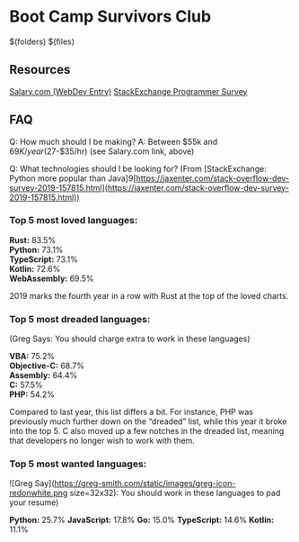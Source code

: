 # Boot Camp Survivors Club
$(folders)
$(files)

## Resources
[Salary.com (WebDev Entry)](https://swz.salary.com/SalaryWizard/Web-Applications-Developer-I-Salary-Details-Richmond-VA.aspx?&edu=EDLEV2&yrs=0&drpt=DR01&rptto=RL05&pfm=PR02)
[StackExchange Programmer Survey](https://insights.stackoverflow.com/survey/2019)


## FAQ
Q: How much should I be making?
A: Between $55k and $69K/year ($27-$35/hr) (see Salary.com link, above)

Q: What technologies should I be looking for?
(From [StackExchange: Python more popular than Java]9[https://jaxenter.com/stack-overflow-dev-survey-2019-157815.html](https://jaxenter.com/stack-overflow-dev-survey-2019-157815.html))
### Top 5 most loved languages:

**Rust:**  83.5%  
**Python:**  73.1%  
**TypeScript:**  73.1%  
**Kotlin:**  72.6%  
**WebAssembly:**  69.5%

2019 marks the fourth year in a row with Rust at the top of the loved charts.

### Top 5 most dreaded languages:
(Greg Says: You should charge extra to work in these languages)

**VBA:**  75.2%  
**Objective-C:**  68.7%  
**Assembly:**  64.4%  
**C:**  57.5%  
**PHP:**  54.2%

Compared to last year, this list differs a bit. For instance, PHP was previously much further down on the “dreaded” list, while this year it broke into the top 5. C also moved up a few notches in the dreaded list, meaning that developers no longer wish to work with them.

### Top 5 most wanted languages:
![Greg Say](https://greg-smith.com/static/images/greg-icon-redonwhite.png size=32x32): You should work in these languages to pad your resume)

**Python:**  25.7%
**JavaScript:**  17.8%
**Go:**  15.0%
**TypeScript:**  14.6%
**Kotlin:**  11.1%


<!--stackedit_data:
eyJoaXN0b3J5IjpbLTE3MTA4MTMwOTcsNTA0NzU0MjA0XX0=
-->
